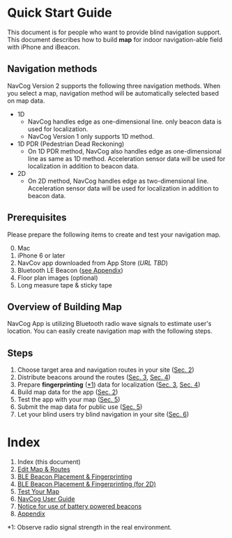 <!--
The MIT License (MIT)

Copyright (c) 2014, 2015 IBM Corporation
Permission is hereby granted, free of charge, to any person obtaining a copy
of this software and associated documentation files (the "Software"), to deal
in the Software without restriction, including without limitation the rights
to use, copy, modify, merge, publish, distribute, sublicense, and/or sell
copies of the Software, and to permit persons to whom the Software is
furnished to do so, subject to the following conditions:

The above copyright notice and this permission notice shall be included in all
copies or substantial portions of the Software.

THE SOFTWARE IS PROVIDED "AS IS", WITHOUT WARRANTY OF ANY KIND, EXPRESS OR
IMPLIED, INCLUDING BUT NOT LIMITED TO THE WARRANTIES OF MERCHANTABILITY,
FITNESS FOR A PARTICULAR PURPOSE AND NONINFRINGEMENT. IN NO EVENT SHALL THE
AUTHORS OR COPYRIGHT HOLDERS BE LIABLE FOR ANY CLAIM, DAMAGES OR OTHER
LIABILITY, WHETHER IN AN ACTION OF CONTRACT, TORT OR OTHERWISE, ARISING FROM,
OUT OF OR IN CONNECTION WITH THE SOFTWARE OR THE USE OR OTHER DEALINGS IN THE
SOFTWARE.
-->

# Quick Start Guide  
This document is for people who want to provide blind navigation support.
This document describes how to build **map** for indoor navigation-able field with iPhone and iBeacon.

## Navigation methods
NavCog Version 2 supports the following three navigation methods. When you select a map, navigation method will be automatically selected based on map data.
- 1D
   - NavCog handles edge as one-dimensional line. only beacon data is used for localization.
   - NavCog Version 1 only supports 1D method.
- 1D PDR (Pedestrian Dead Reckoning)
   - On 1D PDR method, NavCog also handles edge as one-dimensional line as same as 1D method. Acceleration sensor data will be used for localization in addition to beacon data.
- 2D
   - On 2D method, NavCog handles edge as two-dimensional line. Acceleration sensor data will be used for localization in addition to beacon data.

## Prerequisites
Please prepare the following items to create and test your navigation map.

0. Mac
0. iPhone 6 or later
0. NavCov app downloaded from App Store (_URL TBD_)
0. Bluetooth LE Beacon ([see Appendix](appendix.md))
0. Floor plan images (optional)
0. Long measure tape & sticky tape


## Overview of Building Map
NavCog App is utilizing Bluetooth radio wave signals to estimate user's location.
You can easily create navigation map with the following steps.


## Steps
1.	Choose target area and navigation routes in your site ([Sec. 2](map.md#add_area))
2.	Distribute beacons around the routes ([Sec. 3](beacon.md#beacon_placement), [Sec. 4](beacon.md_2d#beacon_placement))
3.	Prepare **fingerprinting** ([*1](#footnote1)) data for localization ([Sec. 3](beacon.md#fingerprinting), [Sec. 4](beacon.md_2d#fingerprinting))
4.	Build map data for the app ([Sec. 2](map.md#export_map))
5.	Test the app with your map ([Sec. 5](test.md))
6.	Submit the map data for public use ([Sec. 5](test.md#submit_map))
7.	Let your blind users try blind navigation in your site ([Sec. 6](navcog.md))

# Index

1. Index (this document)
2. [Edit Map & Routes](map.md)
3. [BLE Beacon Placement & Fingerprinting](beacon.md)
4. [BLE Beacon Placement & Fingerprinting (for 2D)](beacon_2d.md)
5. [Test Your Map](test.md)
6. [NavCog User Guide](navcog.md)
7. [Notice for use of battery powered beacons](battery.md)
8. [Appendix](appendix.md)

<a name="footnote1">*1</a>: Observe radio signal strength in the real environment.
